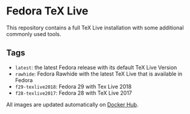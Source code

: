 # Fedora TeX Live

This repository contains a full TeX Live installation with some additional
commonly used tools.

## Tags
* `latest`: the latest Fedora release with its default TeX Live Version
* `rawhide`: Fedora Rawhide with the latest TeX Live that is available in Fedora
* `f29-texlive2018`: Fedora 29 with Tex Live 2018
* `f28-texlive2017`: Fedora 28 with TeX Live 2017

All images are updated automatically on
[Docker Hub](https://hub.docker.com/r/morxa/fedora-texlive/).
